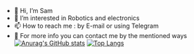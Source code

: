 - 👋 Hi, I’m Sam
- 👀 I’m interested in Robotics and electronics
- 📫 How to reach me : by E-mail or using Telegram
- 💬 For more info you can contact me by the mentioned ways
[![Anurag's GitHub stats](https://github-readme-stats.vercel.app/api?username=sam1at)](https://github.com/anuraghazra/github-readme-stats)
[![Top Langs](https://github-readme-stats.vercel.app/api/top-langs/?username=sam1at&layout=pie)](https://github.com/anuraghazra/github-readme-stats)

<!---
Sam1AT/Sam1AT is a ✨ special ✨ repository because its `README.md` (this file) appears on your GitHub profile.
You can click the Preview link to take a look at your changes.
--->
